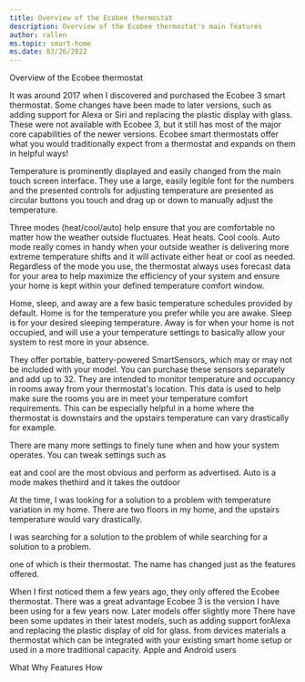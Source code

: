 ```yaml
---
title: Overview of the Ecobee thermostat
description: Overview of the Ecobee thermostat's main features
author: rallen
ms.topic: smart-home
ms.date: 03/26/2022
---
```


Overview of the Ecobee thermostat

It was around 2017 when I discovered and purchased the Ecobee 3 smart thermostat.  Some changes have been made to later versions, such as adding support for Alexa or Siri and replacing the plastic display with glass.  These were not available with Ecobee 3, but it still has most of the major core capabilities of the newer versions.  Ecobee smart thermostats offer what you would traditionally expect from a thermostat and expands on them in helpful ways!

Temperature is prominently displayed and easily changed from the main touch screen interface.  They use a large, easily legible font for the numbers and the presented controls for adjusting temperature are presented as circular buttons you touch and drag up or down to manually adjust the temperature.

Three modes (heat/cool/auto)  help ensure that you are comfortable no matter how the weather outside fluctuates.  Heat heats.  Cool cools.  Auto mode really comes in handy when your outside weather is delivering more extreme temperature shifts and it will activate either heat or cool as needed.  Regardless of the mode you use, the thermostat always uses forecast data for your area to help maximize the efficiency of your system and ensure your home is kept within your defined temperature comfort window.  

Home, sleep, and away are a few basic temperature schedules provided by default.  Home is for the temperature you prefer while you are awake.  Sleep is for your desired sleeping temperature.  Away is for when your home is not occupied, and will use a your temperature settings to basically allow your system to rest more in your absence.

They offer portable, battery-powered SmartSensors, which may or may not be included with your model.  You can purchase these sensors separately and add up to 32.  They are intended to monitor temperature and occupancy in rooms away from your thermostat's location.  This data is used to help make sure the rooms you are in meet your temperature comfort requirements.  This can be especially helpful in a home where the thermostat is downstairs and the upstairs temperature can vary drastically for example.

There are many more settings to finely tune when and how your system operates.  You can tweak settings such as 

 




eat and cool are the most obvious and perform as advertised.  Auto is a mode  makes thethird and it takes the outdoor 

At the time, I was looking for a solution to a problem with temperature variation in my home.  There are two floors in my home, and the upstairs temperature would vary drastically.



I was searching for a solution to the problem of  while searching for a solution to a problem.

 one of which is their thermostat.  The name has changed just as the features offered.  

  When I first noticed them a few years ago, they only offered the Ecobee thermostat.  There was a great advantage 
Ecobee 3 is the version I have been using for a few years now.  Later models offer slightly more There have been some updates in their latest models, such as adding support forAlexa and replacing the plastic display of old for glass.  from devices materials a thermostat which can be integrated with your existing smart home setup or used in a more traditional capacity.  Apple and Android users

What
Why
Features
How